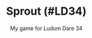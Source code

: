 ---
layout: project
title: Sprout (#LD34)
subtitle: My game for Ludum Dare 34
permalink: /projects/sprout
key: sprout
thumb: /assets/img/projects/sprout.jpg
description: >-
    My game for the 34th edition of Ludum Dare.
    A game jam where you get 48 hours to develop a game.
time_format: "%-d %b %y, 3AM"
started: 2015-12-11
ended: 2015-12-13
language: 
    - javascript:
        frameworks:
            - Phaser
links: 
    - type: github
      url: https://github.com/theodedeken/sprout
      text: Source
    - type: play
      url: http://www.theodedeken.xyz/sprout/
      text: Play the game
    - type: web 
      url: http://ludumdare.com/compo/ludum-dare-34/?action=preview&uid=29977
      text: Results
featured: false
status: done
tags:
    - game development
    - game jam
    - ludum dare
    - web
    - nature
    - growing
---